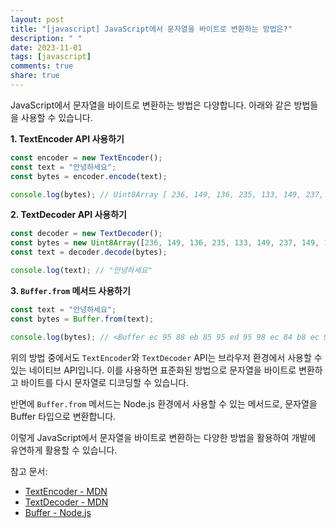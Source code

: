 ```yaml
---
layout: post
title: "[javascript] JavaScript에서 문자열을 바이트로 변환하는 방법은?"
description: " "
date: 2023-11-01
tags: [javascript]
comments: true
share: true
---
```


JavaScript에서 문자열을 바이트로 변환하는 방법은 다양합니다. 아래와 같은 방법들을 사용할 수 있습니다.

**1. TextEncoder API 사용하기**
```javascript
const encoder = new TextEncoder();
const text = "안녕하세요";
const bytes = encoder.encode(text);

console.log(bytes); // Uint8Array [ 236, 149, 136, 235, 133, 149, 237, 149, 152, 236, 131, 129 ]
```

**2. TextDecoder API 사용하기**
```javascript
const decoder = new TextDecoder();
const bytes = new Uint8Array([236, 149, 136, 235, 133, 149, 237, 149, 152, 236, 131, 129]);
const text = decoder.decode(bytes);

console.log(text); // "안녕하세요"
```

**3. `Buffer.from` 메서드 사용하기**
```javascript
const text = "안녕하세요";
const bytes = Buffer.from(text);

console.log(bytes); // <Buffer ec 95 88 eb 85 95 ed 95 98 ec 84 b8 ec 9a 94>
```

위의 방법 중에서도 `TextEncoder`와 `TextDecoder` API는 브라우저 환경에서 사용할 수 있는 네이티브 API입니다. 이를 사용하면 표준화된 방법으로 문자열을 바이트로 변환하고 바이트를 다시 문자열로 디코딩할 수 있습니다.

반면에 `Buffer.from` 메서드는 Node.js 환경에서 사용할 수 있는 메서드로, 문자열을 Buffer 타입으로 변환합니다.

이렇게 JavaScript에서 문자열을 바이트로 변환하는 다양한 방법을 활용하여 개발에 유연하게 활용할 수 있습니다.

참고 문서:
- [TextEncoder - MDN](https://developer.mozilla.org/en-US/docs/Web/API/TextEncoder)
- [TextDecoder - MDN](https://developer.mozilla.org/en-US/docs/Web/API/TextDecoder)
- [Buffer - Node.js](https://nodejs.org/api/buffer.html)